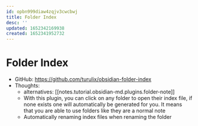 ```yaml
---
id: opbn999diaw4zqjv3cwcbwj
title: Folder Index
desc: ''
updated: 1652342169938
created: 1652341952732
---
```

# Folder Index

- GitHub: https://github.com/turulix/obsidian-folder-index
- Thoughts:
    - alternatives: [[notes.tutorial.obsidian-md.plugins.folder-note]]
    - With this plugin, you can click on any folder to open their index file, if none exists one will automatically be generated for you. It means that you are able to use folders like they are a normal note
    - Automatically renaming index files when renaming the folder